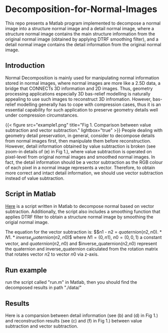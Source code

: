 # Decomposition-for-Normal-Images
This repo presents a Matlab program implemented to decompose a normal image into a structure normal image and a detail normal image, where a structure normal image contains the main structure information from the original normal image (obtained by applying DTRF smoothing filter), and a detail normal image contains the detail information from the original normal image.

## Introduction
Normal Decomposition is mainly used for manipulating normal information stored in normal images, where normal images are more like a 2.5D data, a bridge that CONNECTs 3D information and 2D images. Thus, geometry processing applications especially 3D bas-relief modelling is naturally appealing to use such images to reconstruct 3D infromation. However, bas-relief modelling generally has to cope with compression cases, thus it is an essential capability for such application to preserve geometry details well under compression circumstances.

{{< figure src="example1.png" title="Fig 1. Comparison between value subtraction and vector subtraction." lightbox="true" >}}
People dealing with geometry detail preservation, in general, consider to decompose details from normal images first, then manipulate them before reconstruction. However, detail information obtained by value subtraction is broken (see zoom-in details of \(e\) in Fig 1.), where value subtraction is operated on pixel-level from original normal images and smoothed normal images. In fact, the detail information should be a vector subtraction as the RGB colour of each pixel in a normal image represents a vector. Therefore, to obtain more correct and intact detail information, we should use vector subtraction instead of value subtraction. 

## Script in Matlab
[Here]() is a script written in Matlab to decompose normal based on vector subtraction. Additionally, the script also includes a smoothing function that applies DTRF filter to obtain a structure normal image by smoothing the origial normal image.

The equation for the vector subtraction is:
$$n1 - n2 = $quaternion(n2,n0).*N1.*inverse_quaternion(n2,n0)$$
where $N1=(0, n1)$, $n0=(0,0,1)$ a constant vector, and $quaternion(n2,n0)$ and $inverse_quaternion(n2,n0) represent the quaternion and inverse_quaternion calculated from the rotation matrix that rotates vector $n2$ to vector $n0$ via z-axis. 

## Run example
run the script called "run.m" in Matlab, then you should find the decomposed results in path "./data/"

## Results
Here is a comparsion between detail information (see \(b\) and \(d\) in Fig 1.) and reconstruction results (see \(c\) and \(f\) in Fig 1.) between value subtraction and vector subtraction.
